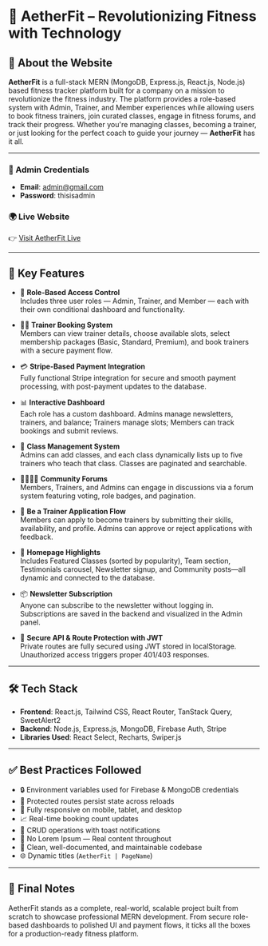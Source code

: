 # 🌟 AetherFit – Revolutionizing Fitness with Technology

## 🧾 About the Website

**AetherFit** is a full-stack MERN (MongoDB, Express.js, React.js, Node.js) based fitness tracker platform built for a company on a mission to revolutionize the fitness industry. The platform provides a role-based system with Admin, Trainer, and Member experiences while allowing users to book fitness trainers, join curated classes, engage in fitness forums, and track their progress. Whether you're managing classes, becoming a trainer, or just looking for the perfect coach to guide your journey — **AetherFit** has it all.

---

### 🔐 Admin Credentials
- **Email**: admin@gmail.com  
- **Password**: thisisadmin  

### 🌍 Live Website
👉 [Visit AetherFit Live](https://atherfit-1.web.app)

---

## 🚀 Key Features

- 💪 **Role-Based Access Control**  
  Includes three user roles — Admin, Trainer, and Member — each with their own conditional dashboard and functionality.

- 🧑‍🏫 **Trainer Booking System**  
  Members can view trainer details, choose available slots, select membership packages (Basic, Standard, Premium), and book trainers with a secure payment flow.

- 💳 **Stripe-Based Payment Integration**  
  Fully functional Stripe integration for secure and smooth payment processing, with post-payment updates to the database.

- 📊 **Interactive Dashboard**  
  Each role has a custom dashboard. Admins manage newsletters, trainers, and balance; Trainers manage slots; Members can track bookings and submit reviews.

- 🧾 **Class Management System**  
  Admins can add classes, and each class dynamically lists up to five trainers who teach that class. Classes are paginated and searchable.

- 👨‍👩‍👧‍👦 **Community Forums**  
  Members, Trainers, and Admins can engage in discussions via a forum system featuring voting, role badges, and pagination.

- 📝 **Be a Trainer Application Flow**  
  Members can apply to become trainers by submitting their skills, availability, and profile. Admins can approve or reject applications with feedback.

- 🌟 **Homepage Highlights**  
  Includes Featured Classes (sorted by popularity), Team section, Testimonials carousel, Newsletter signup, and Community posts—all dynamic and connected to the database.

- 📦 **Newsletter Subscription**  
  Anyone can subscribe to the newsletter without logging in. Subscriptions are saved in the backend and visualized in the Admin panel.

- 🔐 **Secure API & Route Protection with JWT**  
  Private routes are fully secured using JWT stored in localStorage. Unauthorized access triggers proper 401/403 responses.

---

## 🛠️ Tech Stack

- **Frontend**: React.js, Tailwind CSS, React Router, TanStack Query, SweetAlert2  
- **Backend**: Node.js, Express.js, MongoDB, Firebase Auth, Stripe  
- **Libraries Used**: React Select, Recharts, Swiper.js



---

## ✅ Best Practices Followed

- 🔒 Environment variables used for Firebase & MongoDB credentials  
- 🔁 Protected routes persist state across reloads  
- 📱 Fully responsive on mobile, tablet, and desktop  
- 📈 Real-time booking count updates  
- 📣 CRUD operations with toast notifications  
- 📛 No Lorem Ipsum — Real content throughout  
- 🧠 Clean, well-documented, and maintainable codebase  
- 🌐 Dynamic titles  (`AetherFit | PageName`)

---

## 👏 Final Notes

AetherFit stands as a complete, real-world, scalable project built from scratch to showcase professional MERN development. From secure role-based dashboards to polished UI and payment flows, it ticks all the boxes for a production-ready fitness platform.



